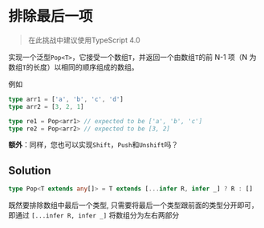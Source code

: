 # 排除最后一项

> 在此挑战中建议使用TypeScript 4.0

实现一个泛型`Pop<T>`，它接受一个数组`T`，并返回一个由数组`T`的前 N-1 项（N 为数组`T`的长度）以相同的顺序组成的数组。

例如

```ts
type arr1 = ['a', 'b', 'c', 'd']
type arr2 = [3, 2, 1]

type re1 = Pop<arr1> // expected to be ['a', 'b', 'c']
type re2 = Pop<arr2> // expected to be [3, 2]
```

**额外**：同样，您也可以实现`Shift`，`Push`和`Unshift`吗？

## Solution

```ts
type Pop<T extends any[]> = T extends [...infer R, infer _] ? R : []
```

既然要排除数组中最后一个类型, 只需要将最后一个类型跟前面的类型分开即可，即通过 `[...infer R, infer _]` 将数组分为左右两部分
